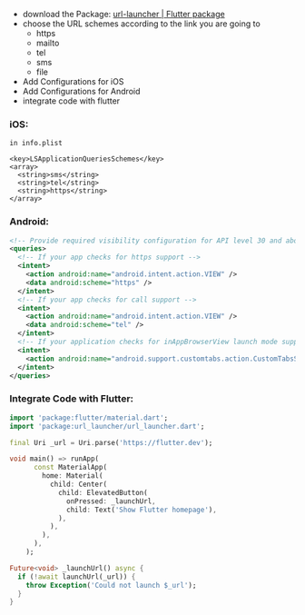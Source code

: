 - download the Package: [url-launcher | Flutter package](https://pub.dev/packages/url_launcher)
- choose the URL schemes according to the link you are going to
	- https
	- mailto
	- tel
	- sms
	- file
- Add Configurations for iOS
- Add Configurations for Android
- integrate code with flutter
### iOS:
	in info.plist
```
<key>LSApplicationQueriesSchemes</key>
<array>
  <string>sms</string>
  <string>tel</string>
  <string>https</string>
</array>
```
### Android:
```xml
<!-- Provide required visibility configuration for API level 30 and above -->
<queries>
  <!-- If your app checks for https support -->
  <intent>
    <action android:name="android.intent.action.VIEW" />
    <data android:scheme="https" />
  </intent>
  <!-- If your app checks for call support -->
  <intent>
    <action android:name="android.intent.action.VIEW" />
    <data android:scheme="tel" />
  </intent>
  <!-- If your application checks for inAppBrowserView launch mode support -->
  <intent>
    <action android:name="android.support.customtabs.action.CustomTabsService" />
  </intent>
</queries>
```
### Integrate Code with Flutter:
```dart
import 'package:flutter/material.dart';
import 'package:url_launcher/url_launcher.dart';

final Uri _url = Uri.parse('https://flutter.dev');

void main() => runApp(
      const MaterialApp(
        home: Material(
          child: Center(
            child: ElevatedButton(
              onPressed: _launchUrl,
              child: Text('Show Flutter homepage'),
            ),
          ),
        ),
      ),
    );

Future<void> _launchUrl() async {
  if (!await launchUrl(_url)) {
    throw Exception('Could not launch $_url');
  }
}
```